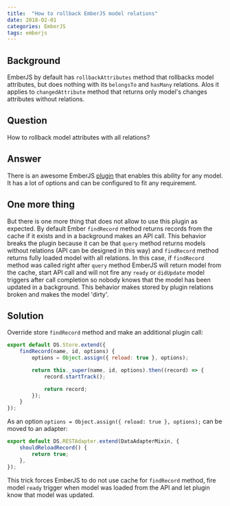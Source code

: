 ```yaml
---
title:  "How to rollback EmberJS model relations"
date: 2018-02-01
categories: EmberJS
tags: emberjs
---
```

## Background
EmberJS by default has `rollbackAttributes` method that rollbacks model attributes, but does nothing with its `belongsTo` and `hasMany` relations. Alos it applies to `changedAttribute` method that returns only model's changes attributes without relations.

## Question
How to rollback model attributes with all relations?

## Answer
There is an awesome EmberJS [plugin][link_plugin] that enables this ability for any model. It has a lot of options and can be configured to fit any requirement.

## One more thing
But there is one more thing that does not allow to use this plugin as expected. By default Ember `findRecord` method returns records from the cache if it exists and in a background makes an API call. This behavior breaks the plugin because it can be that `query` method returns models without relations (API can be designed in this way) and `findRecord` method returns fully loaded model with all relations. In this case, if `findRecord` method was called right after `query` method EmberJS will return model from the cache, start API call and will not fire any `ready` or `didUpdate` model triggers after call completion so nobody knows that the model has been updated in a background. This behavior makes stored by plugin relations broken and makes the model 'dirty'.

## Solution
Override store `findRecord` method and make an additional plugin call:
```javascript
export default DS.Store.extend({
    findRecord(name, id, options) {
        options = Object.assign({ reload: true }, options);

        return this._super(name, id, options).then((record) => {
            record.startTrack();

            return record;
        });
    }
});
```

As an option `options = Object.assign({ reload: true }, options);` can be moved to an adapter:
```javascript
export default DS.RESTAdapter.extend(DataAdapterMixin, {
	shouldReloadRecord() {
		return true;
	},
});
```

This trick forces EmberJS to do not use cache for `findRecord` method, fire model `ready` trigger when model was loaded from the API and let plugin know that model was updated.

[link_plugin]: https://github.com/danielspaniel/ember-data-change-tracker/
